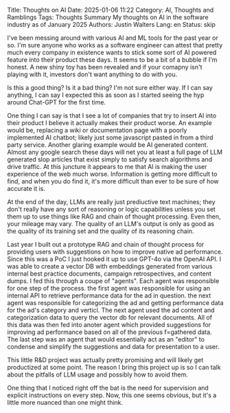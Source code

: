 Title: Thoughts on AI
Date: 2025-01-06 11:22
Category: AI, Thoughts and Ramblings
Tags: Thoughts
Summary My thoughts on AI in the software industry as of January 2025
Authors: Justin Walters
Lang: en
Status: skip

I've been messing around with various AI and ML tools for the past year or so. I'm sure anyone who works as a software engineer can attest that pretty much every company in existence wants to stick some sort of AI powered feature into their product these days. It seems to be a bit of a bubble if I'm honest. A new shiny toy has been revealed and if your comapny isn't playing with it, investors don't want anything to do with you.

Is this a good thing? Is it a bad thing? I'm not sure either way. If I can say anything, I can say I expected this as soon as I started seeing the hyp around Chat-GPT for the first time.

One thing I can say is that I see a lot of companies that try to insert AI into their product I believe it actually makes their product worse. An example would be, replacing a wiki or documentation page with a poorly implemented AI chatbot; likely just some javascript pasted in from a third party service. Another glaring example would be AI generated content. Almost any google search these days will net you at least a full page of LLM generated slop articles that exist simply to satisfy search algorithms and drive traffic. At this juncture it appears to me that AI is making the user experience of the web much worse. Information is getting more difficult to find, and when you do find it, it's more difficult than ever to be sure of how accurate it is.

At the end of the day, LLMs are really just prediuctive text machines; they don't really have any sort of reasoning or logic capabilities unless you set them up to use things like RAG and chain of thought processing. Even then, your mileage may vary. The quality of an LLM's output is only as good as the quality of its training set and the quality of its reasoning chain.

Last year I built out a prototype RAG and chain of thought process for providing users with suggestions on how to improve native ad performance. Since this was a PoC I just hooked it up to use GPT-4o via the OpenAI API. I was able to create a vector DB with embeddings generated from various internal best practice documents, campaign retrospectives, and content dumps. I fed this through a coupe of "agents". Each agent was responsible for one step of the process. the first agent was responsible for using an internal API to retrieve performance data for the ad in question. the next agent was responsible for categorizing the ad and getting performance data for the ad's category and verticl. The next agent used the ad content and categorization data to query the vector db for relevant documents. All of this data was then fed into anoter agent which provided suggestions for improving ad performance based on all of the previous f=gathered data. The last step was an agent that would essentially act as an "editor" to condense and simplify the suggestions and data for presentation to a user.

This little R&D project was actually pretty promising and will likely get productized at some point. The reason I bring this project up is so I can talk about the pitfalls of LLM usage and possibly how to avoid them. 

One thing that I noticed right off the bat is the need for supervision and explicit instructions on every step. Now, this one seems obvious, but it's a little more nuanced than one might think.

